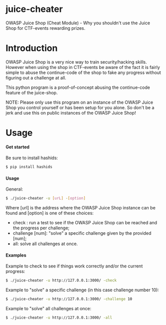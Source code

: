 # juice-cheater
OWASP Juice Shop (Cheat Module) - Why you shouldn't use the Juice Shop for CTF-events rewarding prizes.

# Introduction
OWASP Juice Shop is a very nice way to train security/hacking skills. However when using the shop in CTF-events be aware of the fact it is fairly simple to abuse the continue-code of the shop to fake any progress without figuring out a challenge at all. 

This python program is a proof-of-concept abusing the continue-code feature of the juice-shop. 

NOTE: Please only use this program on an instance of the OWASP Juice Shop you control yourself or has been setup for you alone. So don't be a jerk and use this on public instances of the OWASP Juice Shop!

# Usage
#### Get started
Be sure to install hashids:
```sh
$ pip install hashids
```
#### Usage
General:
```sh
$ ./juice-cheater -u [urL] -[option]  
```
Where [url] is the address where the OWASP Juice Shop instance can be found and [option] is one of these choices:
  - check : run a test to see if the OWASP Juice Shop can be reached and the progress per challenge;
  - challenge [num]: "solve" a specific challenge given by the provided [num];
  - all: solve all challenges at once.

#### Examples
Example to check to see if things work correctly and/or the current progress:
```sh
$ ./juice-cheater -u http://127.0.0.1:3000/ -check 
```
Example to "solve" a specific challenge (in this case challenge number 10):
```sh
$ ./juice-cheater -u http://127.0.0.1:3000/ -challenge 10
```
Example to "solve" all challenges at once:
```sh
$ ./juice-cheater -u http://127.0.0.1:3000/ -all
```
